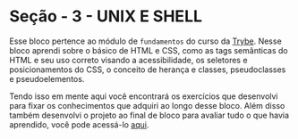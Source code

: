 # Seção - 3 - UNIX E SHELL

Esse bloco pertence ao módulo de `fundamentos` do curso da [Trybe](https://www.betrybe.com/). Nesse bloco aprendi sobre o básico de HTML e CSS, como as tags semânticas do HTML e seu uso correto visando a acessibilidade, os seletores e posicionamentos do CSS, o conceito de herança e classes, pseudoclasses e pseudoelementos. 

Tendo isso em mente aqui você encontrará os exercícios que desenvolvi para fixar os conhecimentos que adquiri ao longo desse bloco. Além disso também desenvolvi o projeto ao final de bloco para avaliar tudo o que havia aprendido, você pode acessá-lo [aqui](https://github.com/GregorioMHBezerra/Lessons-Learned-Trybe).
